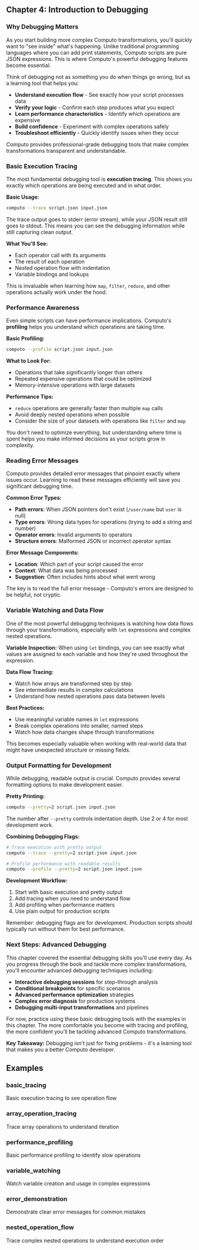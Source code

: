 ## **Chapter 4: Introduction to Debugging**

### Why Debugging Matters

As you start building more complex Computo transformations, you'll quickly want to "see inside" what's happening. Unlike traditional programming languages where you can add print statements, Computo scripts are pure JSON expressions. This is where Computo's powerful debugging features become essential.

Think of debugging not as something you do when things go wrong, but as a learning tool that helps you:

- **Understand execution flow** - See exactly how your script processes data
- **Verify your logic** - Confirm each step produces what you expect  
- **Learn performance characteristics** - Identify which operations are expensive
- **Build confidence** - Experiment with complex operations safely
- **Troubleshoot efficiently** - Quickly identify issues when they occur

Computo provides professional-grade debugging tools that make complex transformations transparent and understandable.


### Basic Execution Tracing

The most fundamental debugging tool is **execution tracing**. This shows you exactly which operations are being executed and in what order.

**Basic Usage:**
```bash
computo --trace script.json input.json
```

The trace output goes to stderr (error stream), while your JSON result still goes to stdout. This means you can see the debugging information while still capturing clean output.

**What You'll See:**
- Each operator call with its arguments
- The result of each operation
- Nested operation flow with indentation
- Variable bindings and lookups

This is invaluable when learning how `map`, `filter`, `reduce`, and other operations actually work under the hood.


### Performance Awareness

Even simple scripts can have performance implications. Computo's **profiling** helps you understand which operations are taking time.

**Basic Profiling:**
```bash
computo --profile script.json input.json
```

**What to Look For:**
- Operations that take significantly longer than others
- Repeated expensive operations that could be optimized
- Memory-intensive operations with large datasets

**Performance Tips:**
- `reduce` operations are generally faster than multiple `map` calls
- Avoid deeply nested operations when possible
- Consider the size of your datasets with operations like `filter` and `map`

You don't need to optimize everything, but understanding where time is spent helps you make informed decisions as your scripts grow in complexity.


### Reading Error Messages

Computo provides detailed error messages that pinpoint exactly where issues occur. Learning to read these messages efficiently will save you significant debugging time.

**Common Error Types:**
- **Path errors**: When JSON pointers don't exist (`/user/name` but `user` is null)
- **Type errors**: Wrong data types for operations (trying to add a string and number)
- **Operator errors**: Invalid arguments to operators
- **Structure errors**: Malformed JSON or incorrect operator syntax

**Error Message Components:**
- **Location**: Which part of your script caused the error
- **Context**: What data was being processed
- **Suggestion**: Often includes hints about what went wrong

The key is to read the full error message - Computo's errors are designed to be helpful, not cryptic.


### Variable Watching and Data Flow

One of the most powerful debugging techniques is watching how data flows through your transformations, especially with `let` expressions and complex nested operations.

**Variable Inspection:**
When using `let` bindings, you can see exactly what values are assigned to each variable and how they're used throughout the expression.

**Data Flow Tracing:**
- Watch how arrays are transformed step by step
- See intermediate results in complex calculations
- Understand how nested operations pass data between levels

**Best Practices:**
- Use meaningful variable names in `let` expressions
- Break complex operations into smaller, named steps
- Watch how data changes shape through transformations

This becomes especially valuable when working with real-world data that might have unexpected structure or missing fields.


### Output Formatting for Development

While debugging, readable output is crucial. Computo provides several formatting options to make development easier.

**Pretty Printing:**
```bash
computo --pretty=2 script.json input.json
```

The number after `--pretty` controls indentation depth. Use 2 or 4 for most development work.

**Combining Debugging Flags:**
```bash
# Trace execution with pretty output
computo --trace --pretty=2 script.json input.json

# Profile performance with readable results  
computo --profile --pretty=2 script.json input.json
```

**Development Workflow:**
1. Start with basic execution and pretty output
2. Add tracing when you need to understand flow
3. Add profiling when performance matters
4. Use plain output for production scripts

Remember: debugging flags are for development. Production scripts should typically run without them for best performance.


### Next Steps: Advanced Debugging

This chapter covered the essential debugging skills you'll use every day. As you progress through the book and tackle more complex transformations, you'll encounter advanced debugging techniques including:

- **Interactive debugging sessions** for step-through analysis
- **Conditional breakpoints** for specific scenarios  
- **Advanced performance optimization** strategies
- **Complex error diagnosis** for production systems
- **Debugging multi-input transformations** and pipelines

For now, practice using these basic debugging tools with the examples in this chapter. The more comfortable you become with tracing and profiling, the more confident you'll be tackling advanced Computo transformations.

**Key Takeaway:** Debugging isn't just for fixing problems - it's a learning tool that makes you a better Computo developer.


## Examples

### basic_tracing

Basic execution tracing to see operation flow

### array_operation_tracing

Trace array operations to understand iteration

### performance_profiling

Basic performance profiling to identify slow operations

### variable_watching

Watch variable creation and usage in complex expressions

### error_demonstration

Demonstrate clear error messages for common mistakes

### nested_operation_flow

Trace complex nested operations to understand execution order
